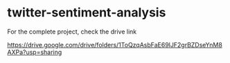# twitter-sentiment-analysis

For the complete project, check the drive link 

https://drive.google.com/drive/folders/1ToQzqAsbFaE69lJF2grBZDseYnM8AXPa?usp=sharing
